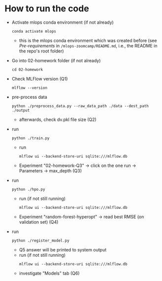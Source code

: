 # How to run the code
- Activate mlops conda environment (if not already)
    ```
    conda activate mlops
    ```
    - this is the mlops conda environment which was created before (see *Pre-requirements* in ```/mlops-zoomcamp/README.md```, i.e., the README in the repo's root folder)
- Go into 02-homework folder (if not already)
    ```
    cd 02-homework
    ```
- Check MLFlow version (Q1)
    ```
    mlflow --version
    ```
- pre-process data
    ```
    python ./preprocess_data.py --raw_data_path ./data --dest_path ./output
    ```
    - afterwards, check dv.pkl file size (Q2)
- run
    ```
    python ./train.py
    ```
    - run
        ```
        mlflow ui --backend-store-uri sqlite:///mlflow.db
        ```
    - Experiment "02-homework-Q3" -> click on the one run -> Parameters -> max_depth (Q3)

- run
    ```
    python ./hpo.py
    ```
    - run (if not still running)
        ```
        mlflow ui --backend-store-uri sqlite:///mlflow.db
        ```
    - Experiment "random-forest-hyperopt" -> read best RMSE (on validation set) (Q4)

- run
    ```
    python ./register_model.py
    ```
    - Q5 answer will be printed to system output
    - run (if not still running)
        ```
        mlflow ui --backend-store-uri sqlite:///mlflow.db
        ```
    - investigate "Models" tab (Q6)

